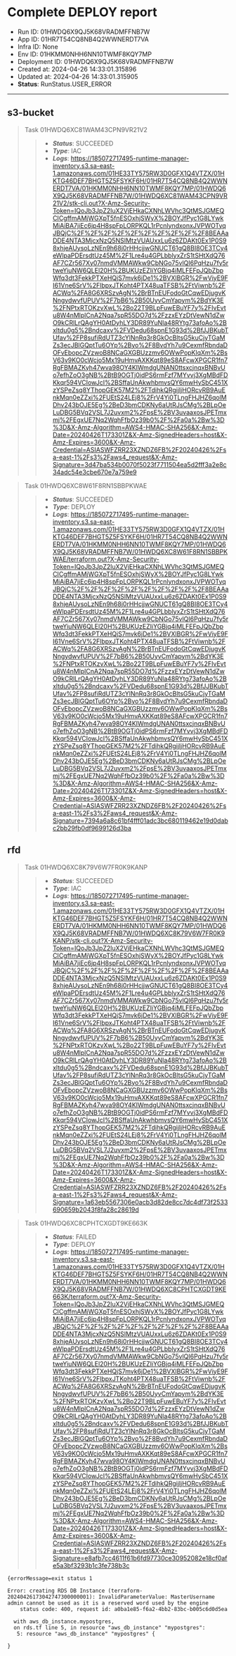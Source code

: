 
# Complete DEPLOY report
* Run ID: 01HWDQ6X9QJ5K68VRADMFFNB7W
* App ID: 01HR7T54CQ8NB4Q2WWNERDT7VA
* Infra ID: None
* Env ID: 01HKMM0NHH6NN10TWMF8KQY7MP
* Deployment ID: 01HWDQ6X9QJ5K68VRADMFFNB7W
* Created at: 2024-04-26 14:33:01.315896
* Updated at: 2024-04-26 14:33:01.315905
* **Status**: RunStatus.USER_ERROR
*******

## s3-bucket

> Task 01HWDQ6XC81WAM43CPN9VR21V2
>>* ***Status***: SUCCEEDED
>>* ***Type***: IAC
>>* ***Logs***: https://185072717495-runtime-manager-inventory.s3.sa-east-1.amazonaws.com/01HE33TY575RW3D0GFX1Q4VTZX/01HKTG46DEF7BHGT5Z5FSYKF6H/01HR7T54CQ8NB4Q2WWNERDT7VA/01HKMM0NHH6NN10TWMF8KQY7MP/01HWDQ6X9QJ5K68VRADMFFNB7W/01HWDQ6XC81WAM43CPN9VR21V2/stk-cli.out?X-Amz-Security-Token=IQoJb3JpZ2luX2VjEHkaCXNhLWVhc3QtMSJGMEQCICgffmAMjWGXpT5fnESOxhjSWyX%2BOYJfPyc1G8LYwkMiAiBA7jiEc6jp4H8spFpLORPKQL1rPcnlyndxonxJVPWOTyqJBQjC%2F%2F%2F%2F%2F%2F%2F%2F%2F%2F8BEAAaDDE4NTA3MjcxNzQ5NSIMtzVUAUxxLu6z6ZDAKt0Ex1P0S98xhjeAUysoLzNEn9h68j0rHHcjjwGNUCT61gQ8BI8OE3TCy4eWlpaPDErsdtUz45M%2F1Lre4u4GPLbblyxZrS1tSHtXdQ76AF7CZr567Xy07nmdVMMAWkw9CbNGo75vlQI6PqHzu7fy5rtweYiuNW6QLEl20H%2BUKUzEZIiYGBjq4iMLFEFpJQbZbpWfq3dt3FekkPTXeHQjS7mvk6jDe1%2BVXlBGR%2FwViyE9FI61Vne6SrV%2FlbpxJTKoht4PTX48uaTFSB%2FtViwnb%2FACWq%2FA8G6XRSzvAgN%2BrBTnEUFodoGtCqwEDjugvKNngydwvfUPUV%2F7bB6%2B50UyvCmYapym%2BdYK3E%2FNPtxRTOKzvXwL%2Bo22T9BLpFuwEBuYF7y%2FIvEvtu8W4nMlplCnA2Nqa7spR55DO7d%2FzzxEYzDtVewN1dZwO9kCRlLrQAgYH0AtDyhLY3DR89YuNla48RYtg73afoAo%2Bxltdu0g5%2Bndcaxv%2FVDedu68spnE1G93d%2BfJJBKubTUfav%2FP8sufiRdUTZ3cYlNnRq3r8GkOcBltsG5kuCjyTGaMZs3ecJBlGQptTu6OYp%2Byo%2F8BvdYh7u9CexmfRbndaDOFvEbopcZVzwoB8NCaGXGBUzzmv6OWwPopKlqXm%2BsV63v9KO0cWcjo5Mx19uHmvAXKKqt89eS8AFcwXPGCR1fn7RgFBMAZKyh47wva98OY4KIWmdgUNAN0ttsxcjnqxBNBvUo7efhZoO3gNB%2BtB9OGTj0idPS6rmFzf7MYvvj3XgMBdFDKkqr594VCIowJcI%2BSffaUnAkwhbmvsQY6mwHySbC451XzYSPeZsq8YThopGEK57M2%2FTdihkQRgijljHORcvRB9AuEnkMqn0eZZxi%2FUEtS24LEj8%2FrV4Yi0TLngFHJHZ6qolMDhv243bOJE5Eg%2BeD3bmCDKNy6aUtRJsCMg%2BLpOeLuDBG5BVq2VSL7J2uvxm2%2FpsE%2BV3uvaaxosJPETmxmj%2FEgxUE7Nq2WqhFfbOz39b0%2F%2Fa0a%2Bw%3D%3D&X-Amz-Algorithm=AWS4-HMAC-SHA256&X-Amz-Date=20240426T173301Z&X-Amz-SignedHeaders=host&X-Amz-Expires=3600&X-Amz-Credential=ASIASWFZRR23XZNDZ6FB%2F20240426%2Fsa-east-1%2Fs3%2Faws4_request&X-Amz-Signature=3d47ba534b0070f5023f7711504ea5d2fff3a2e8c34adc54e3cbe670e7a759e9


> Task 01HWDQ6XC8W61F8RN1SBBPKWAE
>>* ***Status***: SUCCEEDED
>>* ***Type***: DEPLOY
>>* ***Logs***: https://185072717495-runtime-manager-inventory.s3.sa-east-1.amazonaws.com/01HE33TY575RW3D0GFX1Q4VTZX/01HKTG46DEF7BHGT5Z5FSYKF6H/01HR7T54CQ8NB4Q2WWNERDT7VA/01HKMM0NHH6NN10TWMF8KQY7MP/01HWDQ6X9QJ5K68VRADMFFNB7W/01HWDQ6XC8W61F8RN1SBBPKWAE/terraform.out?X-Amz-Security-Token=IQoJb3JpZ2luX2VjEHkaCXNhLWVhc3QtMSJGMEQCICgffmAMjWGXpT5fnESOxhjSWyX%2BOYJfPyc1G8LYwkMiAiBA7jiEc6jp4H8spFpLORPKQL1rPcnlyndxonxJVPWOTyqJBQjC%2F%2F%2F%2F%2F%2F%2F%2F%2F%2F8BEAAaDDE4NTA3MjcxNzQ5NSIMtzVUAUxxLu6z6ZDAKt0Ex1P0S98xhjeAUysoLzNEn9h68j0rHHcjjwGNUCT61gQ8BI8OE3TCy4eWlpaPDErsdtUz45M%2F1Lre4u4GPLbblyxZrS1tSHtXdQ76AF7CZr567Xy07nmdVMMAWkw9CbNGo75vlQI6PqHzu7fy5rtweYiuNW6QLEl20H%2BUKUzEZIiYGBjq4iMLFEFpJQbZbpWfq3dt3FekkPTXeHQjS7mvk6jDe1%2BVXlBGR%2FwViyE9FI61Vne6SrV%2FlbpxJTKoht4PTX48uaTFSB%2FtViwnb%2FACWq%2FA8G6XRSzvAgN%2BrBTnEUFodoGtCqwEDjugvKNngydwvfUPUV%2F7bB6%2B50UyvCmYapym%2BdYK3E%2FNPtxRTOKzvXwL%2Bo22T9BLpFuwEBuYF7y%2FIvEvtu8W4nMlplCnA2Nqa7spR55DO7d%2FzzxEYzDtVewN1dZwO9kCRlLrQAgYH0AtDyhLY3DR89YuNla48RYtg73afoAo%2Bxltdu0g5%2Bndcaxv%2FVDedu68spnE1G93d%2BfJJBKubTUfav%2FP8sufiRdUTZ3cYlNnRq3r8GkOcBltsG5kuCjyTGaMZs3ecJBlGQptTu6OYp%2Byo%2F8BvdYh7u9CexmfRbndaDOFvEbopcZVzwoB8NCaGXGBUzzmv6OWwPopKlqXm%2BsV63v9KO0cWcjo5Mx19uHmvAXKKqt89eS8AFcwXPGCR1fn7RgFBMAZKyh47wva98OY4KIWmdgUNAN0ttsxcjnqxBNBvUo7efhZoO3gNB%2BtB9OGTj0idPS6rmFzf7MYvvj3XgMBdFDKkqr594VCIowJcI%2BSffaUnAkwhbmvsQY6mwHySbC451XzYSPeZsq8YThopGEK57M2%2FTdihkQRgijljHORcvRB9AuEnkMqn0eZZxi%2FUEtS24LEj8%2FrV4Yi0TLngFHJHZ6qolMDhv243bOJE5Eg%2BeD3bmCDKNy6aUtRJsCMg%2BLpOeLuDBG5BVq2VSL7J2uvxm2%2FpsE%2BV3uvaaxosJPETmxmj%2FEgxUE7Nq2WqhFfbOz39b0%2F%2Fa0a%2Bw%3D%3D&X-Amz-Algorithm=AWS4-HMAC-SHA256&X-Amz-Date=20240426T173301Z&X-Amz-SignedHeaders=host&X-Amz-Expires=3600&X-Amz-Credential=ASIASWFZRR23XZNDZ6FB%2F20240426%2Fsa-east-1%2Fs3%2Faws4_request&X-Amz-Signature=7394a6a8c61bf4fff01adc3bc680119462e19d0dabc2bb29fb0df9699126d3ba



## rfd

> Task 01HWDQ6XC8K79V6W7FR0K9KANP
>>* ***Status***: SUCCEEDED
>>* ***Type***: IAC
>>* ***Logs***: https://185072717495-runtime-manager-inventory.s3.sa-east-1.amazonaws.com/01HE33TY575RW3D0GFX1Q4VTZX/01HKTG46DEF7BHGT5Z5FSYKF6H/01HR7T54CQ8NB4Q2WWNERDT7VA/01HKMM0NHH6NN10TWMF8KQY7MP/01HWDQ6X9QJ5K68VRADMFFNB7W/01HWDQ6XC8K79V6W7FR0K9KANP/stk-cli.out?X-Amz-Security-Token=IQoJb3JpZ2luX2VjEHkaCXNhLWVhc3QtMSJGMEQCICgffmAMjWGXpT5fnESOxhjSWyX%2BOYJfPyc1G8LYwkMiAiBA7jiEc6jp4H8spFpLORPKQL1rPcnlyndxonxJVPWOTyqJBQjC%2F%2F%2F%2F%2F%2F%2F%2F%2F%2F8BEAAaDDE4NTA3MjcxNzQ5NSIMtzVUAUxxLu6z6ZDAKt0Ex1P0S98xhjeAUysoLzNEn9h68j0rHHcjjwGNUCT61gQ8BI8OE3TCy4eWlpaPDErsdtUz45M%2F1Lre4u4GPLbblyxZrS1tSHtXdQ76AF7CZr567Xy07nmdVMMAWkw9CbNGo75vlQI6PqHzu7fy5rtweYiuNW6QLEl20H%2BUKUzEZIiYGBjq4iMLFEFpJQbZbpWfq3dt3FekkPTXeHQjS7mvk6jDe1%2BVXlBGR%2FwViyE9FI61Vne6SrV%2FlbpxJTKoht4PTX48uaTFSB%2FtViwnb%2FACWq%2FA8G6XRSzvAgN%2BrBTnEUFodoGtCqwEDjugvKNngydwvfUPUV%2F7bB6%2B50UyvCmYapym%2BdYK3E%2FNPtxRTOKzvXwL%2Bo22T9BLpFuwEBuYF7y%2FIvEvtu8W4nMlplCnA2Nqa7spR55DO7d%2FzzxEYzDtVewN1dZwO9kCRlLrQAgYH0AtDyhLY3DR89YuNla48RYtg73afoAo%2Bxltdu0g5%2Bndcaxv%2FVDedu68spnE1G93d%2BfJJBKubTUfav%2FP8sufiRdUTZ3cYlNnRq3r8GkOcBltsG5kuCjyTGaMZs3ecJBlGQptTu6OYp%2Byo%2F8BvdYh7u9CexmfRbndaDOFvEbopcZVzwoB8NCaGXGBUzzmv6OWwPopKlqXm%2BsV63v9KO0cWcjo5Mx19uHmvAXKKqt89eS8AFcwXPGCR1fn7RgFBMAZKyh47wva98OY4KIWmdgUNAN0ttsxcjnqxBNBvUo7efhZoO3gNB%2BtB9OGTj0idPS6rmFzf7MYvvj3XgMBdFDKkqr594VCIowJcI%2BSffaUnAkwhbmvsQY6mwHySbC451XzYSPeZsq8YThopGEK57M2%2FTdihkQRgijljHORcvRB9AuEnkMqn0eZZxi%2FUEtS24LEj8%2FrV4Yi0TLngFHJHZ6qolMDhv243bOJE5Eg%2BeD3bmCDKNy6aUtRJsCMg%2BLpOeLuDBG5BVq2VSL7J2uvxm2%2FpsE%2BV3uvaaxosJPETmxmj%2FEgxUE7Nq2WqhFfbOz39b0%2F%2Fa0a%2Bw%3D%3D&X-Amz-Algorithm=AWS4-HMAC-SHA256&X-Amz-Date=20240426T173301Z&X-Amz-SignedHeaders=host&X-Amz-Expires=3600&X-Amz-Credential=ASIASWFZRR23XZNDZ6FB%2F20240426%2Fsa-east-1%2Fs3%2Faws4_request&X-Amz-Signature=1a63eb5567306e0acb3d82de8cc7dc4df73f2533690659b2043f8fa28c28619d


> Task 01HWDQ6XC8CPHTCXGDT9KE663K
>>* ***Status***: FAILED
>>* ***Type***: DEPLOY
>>* ***Logs***: https://185072717495-runtime-manager-inventory.s3.sa-east-1.amazonaws.com/01HE33TY575RW3D0GFX1Q4VTZX/01HKTG46DEF7BHGT5Z5FSYKF6H/01HR7T54CQ8NB4Q2WWNERDT7VA/01HKMM0NHH6NN10TWMF8KQY7MP/01HWDQ6X9QJ5K68VRADMFFNB7W/01HWDQ6XC8CPHTCXGDT9KE663K/terraform.out?X-Amz-Security-Token=IQoJb3JpZ2luX2VjEHkaCXNhLWVhc3QtMSJGMEQCICgffmAMjWGXpT5fnESOxhjSWyX%2BOYJfPyc1G8LYwkMiAiBA7jiEc6jp4H8spFpLORPKQL1rPcnlyndxonxJVPWOTyqJBQjC%2F%2F%2F%2F%2F%2F%2F%2F%2F%2F8BEAAaDDE4NTA3MjcxNzQ5NSIMtzVUAUxxLu6z6ZDAKt0Ex1P0S98xhjeAUysoLzNEn9h68j0rHHcjjwGNUCT61gQ8BI8OE3TCy4eWlpaPDErsdtUz45M%2F1Lre4u4GPLbblyxZrS1tSHtXdQ76AF7CZr567Xy07nmdVMMAWkw9CbNGo75vlQI6PqHzu7fy5rtweYiuNW6QLEl20H%2BUKUzEZIiYGBjq4iMLFEFpJQbZbpWfq3dt3FekkPTXeHQjS7mvk6jDe1%2BVXlBGR%2FwViyE9FI61Vne6SrV%2FlbpxJTKoht4PTX48uaTFSB%2FtViwnb%2FACWq%2FA8G6XRSzvAgN%2BrBTnEUFodoGtCqwEDjugvKNngydwvfUPUV%2F7bB6%2B50UyvCmYapym%2BdYK3E%2FNPtxRTOKzvXwL%2Bo22T9BLpFuwEBuYF7y%2FIvEvtu8W4nMlplCnA2Nqa7spR55DO7d%2FzzxEYzDtVewN1dZwO9kCRlLrQAgYH0AtDyhLY3DR89YuNla48RYtg73afoAo%2Bxltdu0g5%2Bndcaxv%2FVDedu68spnE1G93d%2BfJJBKubTUfav%2FP8sufiRdUTZ3cYlNnRq3r8GkOcBltsG5kuCjyTGaMZs3ecJBlGQptTu6OYp%2Byo%2F8BvdYh7u9CexmfRbndaDOFvEbopcZVzwoB8NCaGXGBUzzmv6OWwPopKlqXm%2BsV63v9KO0cWcjo5Mx19uHmvAXKKqt89eS8AFcwXPGCR1fn7RgFBMAZKyh47wva98OY4KIWmdgUNAN0ttsxcjnqxBNBvUo7efhZoO3gNB%2BtB9OGTj0idPS6rmFzf7MYvvj3XgMBdFDKkqr594VCIowJcI%2BSffaUnAkwhbmvsQY6mwHySbC451XzYSPeZsq8YThopGEK57M2%2FTdihkQRgijljHORcvRB9AuEnkMqn0eZZxi%2FUEtS24LEj8%2FrV4Yi0TLngFHJHZ6qolMDhv243bOJE5Eg%2BeD3bmCDKNy6aUtRJsCMg%2BLpOeLuDBG5BVq2VSL7J2uvxm2%2FpsE%2BV3uvaaxosJPETmxmj%2FEgxUE7Nq2WqhFfbOz39b0%2F%2Fa0a%2Bw%3D%3D&X-Amz-Algorithm=AWS4-HMAC-SHA256&X-Amz-Date=20240426T173301Z&X-Amz-SignedHeaders=host&X-Amz-Expires=3600&X-Amz-Credential=ASIASWFZRR23XZNDZ6FB%2F20240426%2Fsa-east-1%2Fs3%2Faws4_request&X-Amz-Signature=e8afb7cc4611f61b6fd97730ce30952082e18cf0afe5a3bf3293b1c3fe738b3c
```
{errorMessage=exit status 1

Error: creating RDS DB Instance (terraform-20240426173042747300000001): InvalidParameterValue: MasterUsername admin cannot be used as it is a reserved word used by the engine
	status code: 400, request id: a0ba1e85-f6a2-4bb2-83bc-b005c6d0d5ea

  with aws_db_instance.mypostgres,
  on rds.tf line 5, in resource "aws_db_instance" "mypostgres":
   5: resource "aws_db_instance" "mypostgres" {

}
```

